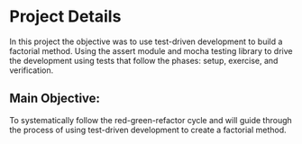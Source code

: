 # Project Details
In this project the objective was to use test-driven development to build a factorial method. 
Using the assert module and mocha testing library to drive the development using tests that follow the phases: setup, exercise, and verification.

## Main Objective:
To systematically follow the red-green-refactor cycle and will guide through the process of using test-driven development to create a factorial method.

